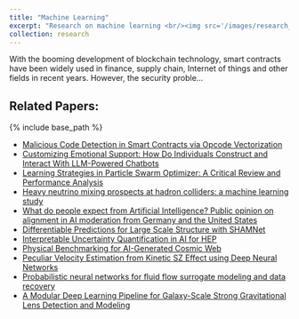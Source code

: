 ```yaml
---
title: "Machine Learning"
excerpt: "Research on machine learning <br/><img src='/images/research_default.png'>"
collection: research
---
```


With the booming development of blockchain technology, smart contracts have
been widely used in finance, supply chain, Internet of things and other fields
in recent years. However, the security proble...

## Related Papers:

{% include base_path %}

- [Malicious Code Detection in Smart Contracts via Opcode Vectorization](/publication/2025malicious-code-detection-in-smart-contracts-via-opcode-vectorization)
- [Customizing Emotional Support: How Do Individuals Construct and Interact
  With LLM-Powered Chatbots](/publication/2025customizing-emotional-support-how-do-individuals-construct-and-interact--with-llm-powered-chatbots)
- [Learning Strategies in Particle Swarm Optimizer: A Critical Review and
  Performance Analysis](/publication/2025learning-strategies-in-particle-swarm-optimizer-a-critical-review-and--performance-analysis)
- [Heavy neutrino mixing prospects at hadron colliders: a machine learning
  study](/publication/2025heavy-neutrino-mixing-prospects-at-hadron-colliders-a-machine-learning--study)
- [What do people expect from Artificial Intelligence? Public opinion on
  alignment in AI moderation from Germany and the United States](/publication/2025what-do-people-expect-from-artificial-intelligence-public-opinion-on--alignment-in-ai-moderation-from-germany-and-the-united-states)
- [Differentiable Predictions for Large Scale Structure with SHAMNet](/publication/2022Ramachandra_1)
- [Interpretable Uncertainty Quantification in AI for HEP](/publication/2022Ramachandra_2)
- [Physical Benchmarking for AI-Generated Cosmic Web](/publication/2021Ramachandra_2)
- [Peculiar Velocity Estimation from Kinetic SZ Effect using Deep Neural Networks](/publication/2020Ramachandra_3)
- [Probabilistic neural networks for fluid flow surrogate modeling and data recovery](/publication/2020Ramachandra_1)
- [A Modular Deep Learning Pipeline for Galaxy-Scale Strong Gravitational Lens Detection and Modeling](/publication/2019Ramachandra_1)
